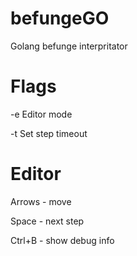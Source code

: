 # befungeGO
Golang befunge interpritator


# Flags
-e Editor mode

-t Set step timeout

# Editor
Arrows - move

Space  - next step

Ctrl+B - show debug info
